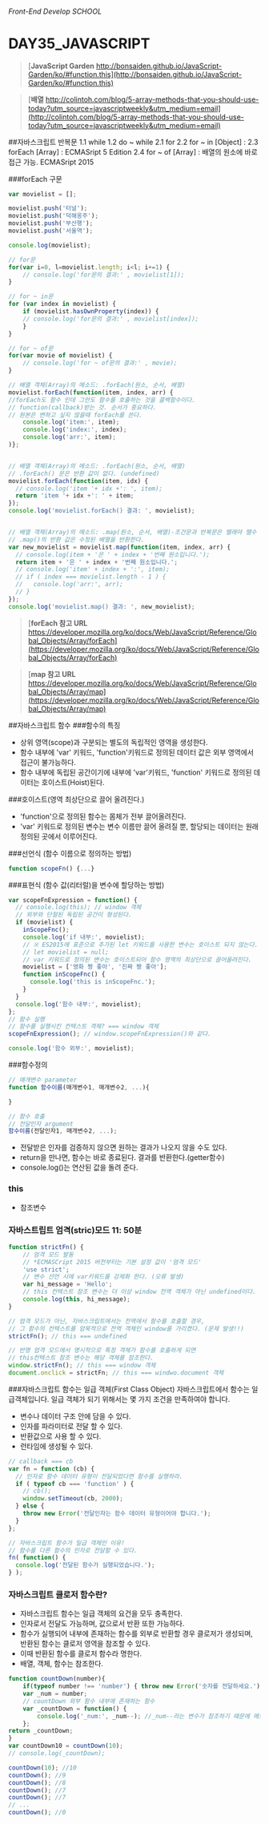 
###### Front-End Develop SCHOOL
# DAY35_JAVASCRIPT
>[__JavaScript Garden__<bold>
>http://bonsaiden.github.io/JavaScript-Garden/ko/#function.this](http://bonsaiden.github.io/JavaScript-Garden/ko/#function.this)

>[__배열__<bold>
>http://colintoh.com/blog/5-array-methods-that-you-should-use-today?utm_source=javascriptweekly&utm_medium=email](http://colintoh.com/blog/5-array-methods-that-you-should-use-today?utm_source=javascriptweekly&utm_medium=email)

##자바스크립트 반복문
1.1 while
1.2 do ~ while
2.1 for 
2.2 for ~ in [Object] : 
2.3 forEach [Array] :  ECMASript 5 Edition
2.4 for ~ of [Array] : 배열의 원소에 바로 접근 가능. ECMASript 2015

###forEach 구문
```js
var movielist = [];

movielist.push('터널');
movielist.push('덕해옹주');
movielist.push('부산행');
movielist.push('서울역');

console.log(movielist);

// for문
for(var i=0, l=movielist.length; i<l; i+=1) {
	// console.log('for문의 결과:' , movielist[1]);
}

// for ~ in문
for (var index in movielist) {
	if (movielist.hasOwnProperty(index)) {
	// console.log('for문의 결과:' , movielist[index]);
	}
}

// for ~ of문
for(var movie of movielist) {
	// console.log('for ~ of문의 결과:' , movie);
}

// 배열 객체(Array)의 메소드: .forEach(원소, 순서, 배열)
movielist.forEach(function(item, index, arr) { 
//forEach도 함수 인데 그안도 함수를 호출하는 것을 콜백함수이다.
// function(callback)받는 것. 순서가 중요하다.
// 원본은 변하고 싶지 않을때 forEach를 쓴다. 
	console.log('item:', item);
	console.log('index:', index);
	console.log('arr:', item);
)};


// 배열 객체(Array)의 메소드: .forEach(원소, 순서, 배열)
// .forEach() 문은 반환 값이 없다. (undefined)
movielist.forEach(function(item, idx) {
  // console.log('item '+ idx +': ', item);
  return 'item '+ idx +': ' + item;
});
console.log('movielist.forEach() 결과: ', movielist);


// 배열 객체(Array)의 메소드: .map(원소, 순서, 배열)-조건문과 반복문은 뗄래야 뗄수 없는 관계(크로스브라우징 확인해야함)
// .map()의 반환 값은 수정된 배열을 반환한다.
var new_movielist = movielist.map(function(item, index, arr) {
  // console.log(item + '은 ' + index + '번째 원소입니다.');
  return item + '은 ' + index + '번째 원소입니다.';
  // console.log('item' + index + ':', item);
  // if ( index === movielist.length - 1 ) {
  //   console.log('arr:', arr);
  // }
});
console.log('movielist.map() 결과: ', new_movielist);
```
>[__forEach 참고 URL__<bold>
>https://developer.mozilla.org/ko/docs/Web/JavaScript/Reference/Global_Objects/Array/forEach](https://developer.mozilla.org/ko/docs/Web/JavaScript/Reference/Global_Objects/Array/forEach)

>[__map 참고 URL__<bold>
>https://developer.mozilla.org/ko/docs/Web/JavaScript/Reference/Global_Objects/Array/map](https://developer.mozilla.org/ko/docs/Web/JavaScript/Reference/Global_Objects/Array/map)

##자바스크립트 함수 
###함수의 특징
- 상위 영역(scope)과 구분되는 별도의 독립적인 영역을 생성한다.
- 함수 내부에 'var' 키워드, 'function'키워드로 정의된 데이터 값은 외부 영역에서 접근이 불가능하다.
- 함수 내부에 독립된 공간이기에 내부에 'var'키워드, 'function' 키워드로 정의된 데이터는 호이스트(Hoist)된다.

###호이스트(영역 최상단으로 끌어 올려진다.)
- 'function'으로 정의된 함수는 몸체가 전부 끌어올려진다.
- 'var' 키워드로 정의된 변수는 변수 이름만 끌어 올려질 뿐, 할당되는 데이터는 원래 정의된 곳에서 이루어진다.

###선언식 (함수 이름으로 정의하는 방법)
```js
function scopeFn() {...}
```

###표현식 (함수 값(리터럴)을 변수에 할당하는 방법)
```js
var scopeFnExpression = function() {
  // console.log(this); // window 객체
  // 외부와 단절된 독립된 공간이 형성된다.
  if (movielist) {
    inScopeFnc();
    console.log('if 내부:', movielist);
    // ※ ES2015에 표준으로 추가된 let 키워드를 사용한 변수는 호이스트 되지 않는다.
    // let movielist = null;
    // var 키워드로 정의된 변수는 호이스트되어 함수 영역의 최상단으로 끌어올려진다.
    movielist = ['영화 짱 좋아', '진짜 짱 좋아'];
    function inScopeFnc() {
      console.log('this is inScopeFnc.');
    }
  }
  console.log('함수 내부:', movielist);
};
// 함수 실행
// 함수를 실행시킨 컨텍스트 객체? === window 객체
scopeFnExpression(); // window.scopeFnExpression()와 같다.

console.log('함수 외부:', movielist);
```
###함수정의
```js
// 매개변수 parameter
function 함수이름(매개변수1, 매개변수2, ...){

}

// 함수 호출
// 전달인자 argument
함수이름(전달인자1, 매개변수2, ...);
```
- 전달받은 인자를 검증하지 않으면 원하는 결과가 나오지 않을 수도 있다.
- return을 만나면, 함수는 바로 종료된다. 결과를 반환한다.(getter함수)
- console.log()는 연산된 값을 돌려 준다.

### this
- 참조변수

### 자바스트립트 엄격(stric)모드     11: 50분
```js
function strictFn() {
	// 엄격 모드 발동
	// *ECMASCript 2015 버전부터는 기본 설정 값이 '엄격 모드'
	'use strict';
	// 변수 선언 시에 var키워드를 강제화 한다. (오류 발생)
	var hi_message = 'Hello';
	// this 컨텍스트 참조 변수는 더 이상 window 전역 객체가 아닌 undefined이다. 
	console.log(this, hi_message);
}

// 엄격 모드가 아닌, 자바스크립트에서는 전역에서 함수를 호출할 경우, 
// 그 함수의 컨텍스트를 암묵적으로 전역 객체인 window를 가리켰다. (문제 발생!!)
strictFn(); // this === undefined

// 반명 엄격 모드에서 명시적으로 특정 객체가 함수를 호출하게 되면 
// this컨텍스트 참조 변수는 해당 객체를 참조한다.
window.strictFn(); // this === window 객체
document.onclick = strictFn; // this === windwo.document 객체
```
###자바스크립트 함수는 일급 객체(First Class Object)
자바스크립트에서 함수는 일급객체입니다. 일급 객체가 되기 위해서는 몇 가지 조건을 만족하여야 합니다.

- 변수나 데이터 구조 안에 담을 수 있다.
- 인자를 파라미터로 전달 할 수 있다.
- 반환값으로 사용 할 수 있다.
- 런타임에 생성될 수 있다.

```js
// callback === cb
var fn = function (cb) {
  // 인자로 함수 데이터 유형이 전달되었다면 함수를 실행하라.
  if ( typeof cb === 'function' ) {
    // cb();
    window.setTimeout(cb, 2000);
  } else {
    throw new Error('전달인자는 함수 데이터 유형이어야 합니다.');
  }
};

// 자바스크립트 함수가 일급 객체인 이유!
// 함수를 다른 함수의 인자로 전달할 수 있다.
fn( function() {
  console.log('전달된 함수가 실행되었습니다.');
} );
```
### 자바스크립트 클로저 함수란?
- 자바스크립트 함수는 일급 객체의 요건을 모두 충족한다.
- 인자로서 전달도 가능하며, 값으로서 반환 또한 가능하다.
- 함수가 실행되어  내부에 존재하는 함수를 외부로 반환할 경우 클로저가 생성되며, 반환된 함수는 클로저 영역을 참조할 수 있다.
- 이때 반환된 함수를 클로저 함수라 명한다.
- 배열, 객체, 함수는 참조한다.
```js
function countDown(number){
	if(typeof number !== 'number') { throw new Error('숫자를 전달하세요.');}
	var _num = number;
	// countDown 외부 함수 내부에 존재하는 함수
	var _countDown = function() {
		console.log('_num:', _num--); //_num--라는 변수가 참조하기 때문에 메모리에서 사라지지 않는다.
	};
return _countDown;
}
var countDown10 = countDown(10);
// console.log(_countDown);

countDown(10); //10
countDown(); //9
countDown(); //8
countDown(); //7
countDown(); //7
// ...
countDown(); //0
```

 